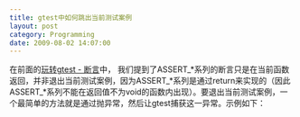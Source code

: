 ```yaml
---
title: gtest中如何跳出当前测试案例
layout: post
category: Programming
date: 2009-08-02 14:07:00
---
```


在前面的[玩转gtest - 断言](http://www.cnblogs.com/coderzh/archive/2009/04/06/1430364.html "玩转Google开源C++单元测试框架Google Test系列(gtest)之二 - 断言")中， 我们提到了ASSERT_*系列的断言只是在当前函数返回，并非退出当前测试案例，因为ASSERT_*系列是通过return来实现的（因此 ASSERT_*系列不能在返回值不为void的函数内出现）。要退出当前测试案例，一个最简单的方法就是通过抛异常，然后让gtest捕获这一异常。示例如下：

<div class="cnblogs_code"><!--

Code highlighting produced by Actipro CodeHighlighter (freeware)
http://www.CodeHighlighter.com/

--><span style="color: #0000ff;">void</span><span style="color: #000000;">&nbsp;Func(</span><span style="color: #0000ff;">int</span><span style="color: #000000;">&nbsp;a,&nbsp;</span><span style="color: #0000ff;">int</span><span style="color: #000000;">&nbsp;b)
{
&nbsp;&nbsp;&nbsp;&nbsp;</span><span style="color: #0000ff;">throw</span><span style="color: #000000;">&nbsp;</span><span style="color: #800000;">"</span><span style="color: #800000;">b==0</span><span style="color: #800000;">"</span><span style="color: #000000;">;
&nbsp;&nbsp;&nbsp;&nbsp;EXPECT_EQ(</span><span style="color: #800080;">0</span><span style="color: #000000;">,&nbsp;a\b);
&nbsp;&nbsp;&nbsp;&nbsp;printf(</span><span style="color: #800000;">"</span><span style="color: #800000;">End&nbsp;of&nbsp;Func</span><span style="color: #800000;">"</span><span style="color: #000000;">);
}

TEST(FooTest,&nbsp;Demo1)
{
&nbsp;&nbsp;&nbsp;&nbsp;Func(</span><span style="color: #800080;">5</span><span style="color: #000000;">,&nbsp;</span><span style="color: #800080;">0</span><span style="color: #000000;">);
&nbsp;&nbsp;&nbsp;&nbsp;printf(</span><span style="color: #800000;">"</span><span style="color: #800000;">End&nbsp;Call&nbsp;Func(5,&nbsp;0)</span><span style="color: #800000;">"</span><span style="color: #000000;">);
}

</span><span style="color: #0000ff;">int</span><span style="color: #000000;">&nbsp;_tmain(</span><span style="color: #0000ff;">int</span><span style="color: #000000;">&nbsp;argc,&nbsp;_TCHAR</span><span style="color: #000000;">*</span><span style="color: #000000;">&nbsp;argv[])
{
&nbsp;&nbsp;&nbsp;&nbsp;testing::GTEST_FLAG(catch_exceptions)&nbsp;</span><span style="color: #000000;">=</span><span style="color: #000000;">&nbsp;</span><span style="color: #800080;">1</span><span style="color: #000000;">;
&nbsp;&nbsp;&nbsp;&nbsp;testing::InitGoogleTest(</span><span style="color: #000000;">&amp;</span><span style="color: #000000;">argc,&nbsp;argv);
&nbsp;&nbsp;&nbsp;&nbsp;</span><span style="color: #0000ff;">return</span><span style="color: #000000;">&nbsp;RUN_ALL_TESTS();
}</span></div>
(上面的两个printf函数都不会执行。)

要退出当前测试案例，你只需要两步：
1.设置catch_exception标志，在main函数或是在你的测试案例前都可以。
2.要跳出测试案例时，只需要通过throw抛出任意异常即可。

为何通过这种方法可以跳出当前测试案例，请参考[玩转gtest - 深入解析gtest](http://www.cnblogs.com/coderzh/archive/2009/04/11/1433744.html "玩转gtest - 深入解析gtest")。

需要注意的是：<span style="color: red;">假如使用的是TEST_F宏，跳出当前测试案例后，会执行TearDown()，因此不必当心TearDown中释放资源的操作不会执行。</span>

我认为一个好的测试案例，应该是在你的测试函数中，比如TEST宏内，<span style="color: red;">清晰的表达出你要测试的对象，以及预期的测试结果</span>。因此，通常情况下，EXPECT_*和 ASSERT_*应该尽量在测试函数中出现，而不是在测试函数内调用的另外函数或是里面很多层的函数内才出现。（比如上面的Func函数中的 EXPECT_EQ）。
